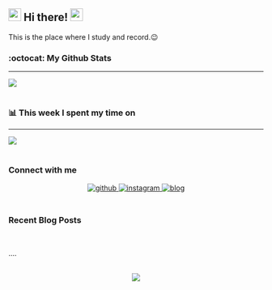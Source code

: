## <div align="left" ><img src="https://camo.githubusercontent.com/e8e7b06ecf583bc040eb60e44eb5b8e0ecc5421320a92929ce21522dbc34c891/68747470733a2f2f6d656469612e67697068792e636f6d2f6d656469612f6876524a434c467a6361737252346961377a2f67697068792e676966" width="25" height="25"> Hi there! <img src="https://camo.githubusercontent.com/e8e7b06ecf583bc040eb60e44eb5b8e0ecc5421320a92929ce21522dbc34c891/68747470733a2f2f6d656469612e67697068792e636f6d2f6d656469612f6876524a434c467a6361737252346961377a2f67697068792e676966" width="25" height="25"></div> 

  This is the place where I study and record.😉
<br/>

### :octocat: My Github Stats
<hr/>
<div align="left"><img src="https://github-readme-stats.vercel.app/api?username=MinShiGee&show_icons=true&count_private=true&hide_border=true" align="center" />
<br/>
<br/>
  
### 📊 This week I spent my time on
<hr/>
<img src="https://github-readme-stats.vercel.app/api/wakatime?username=minshigee" align="center" /></div>
<br/>  

### Connect with me  
<div align="center">
<a href="https://github.com/MinShiGee" target="_blank">
<img src=https://img.shields.io/badge/github-%2324292e.svg?&style=for-the-badge&logo=github&logoColor=white alt=github style="margin-bottom: 5px;" />
</a>
<a href="https://instagram.com/MinShiGee" target="_blank">
<img src=https://img.shields.io/badge/instagram-%23000000.svg?&style=for-the-badge&logo=instagram&logoColor=white alt=instagram style="margin-bottom: 5px;" />
</a>
 <a href="https://minshigee.github.io/" target="_blank">
<img src=https://img.shields.io/badge/blog-%2324292e.svg?&style=for-the-badge&logo=firefox#chrome&logoColor=white alt=blog style="margin-bottom: 5px;" />
</a>
</div>  
  
<br/>  

### Recent Blog Posts  
  

<br/>  

<!-- BLOG-POST-LIST:START -->  
....
<!-- BLOG-POST-LIST:END -->  

<br/>  

<div align="center">
<img src="https://komarev.com/ghpvc/?username=MinShiGee&&style=flat-square" align="center" />
</div>  
  
<br/>  

